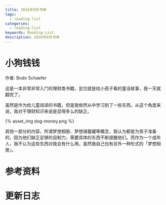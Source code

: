 ```yaml
---
title: 2016年9月书单
tags:
  - reading-list
categories:
  - reading-list
keywords: Reading-List
description: 2016年9月书单
---
```



# 小狗钱钱

作者: Bodo Schaefer

这是一本非常非常入门的理财类书籍，定位就是给小孩子看的童话故事，我一天就翻完了。

虽然是作为给儿童阅读的书籍，但是我依然从中学习到了一些东西。从这个角度来说，我对于理财知识来说是显得多么的缺乏。


{% asset_img dog-money.png %}

其他一部分的内容，所谓梦想相册、梦想储蓄罐等概念，我认为都是为孩子准备的，因为他们缺乏足够的自制力，需要具体的东西不断提醒他们。而作为一个成年人，我不认为这些东西对我会有什么用，虽然我自己也有另外一种形式的「梦想相册」。

# 参考资料

# 更新日志
